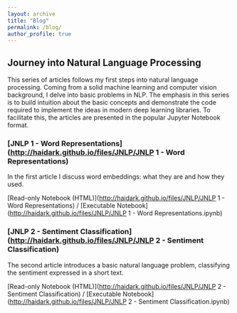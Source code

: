 ```yaml
---
layout: archive
title: "Blog"
permalink: /blog/
author_profile: true
---
```


## Journey into Natural Language Processing

This series of articles follows my first steps into natural language processing. Coming from a solid machine learning and computer vision background, I delve into basic problems in NLP. The emphasis in this series is to build intuition about the basic concepts and demonstrate the code required to implement the ideas in modern deep learning libraries. To facilitate this, the articles are presented in the popular Jupyter Notebook format.

### [JNLP 1 - Word Representations](http://haidark.github.io/files/JNLP/JNLP 1 - Word Representations)
In the first article I discuss word embeddings: what they are and how they used.

[Read-only Notebook (HTML)](http://haidark.github.io/files/JNLP/JNLP 1 - Word Representations) / [Executable Notebook](http://haidark.github.io/files/JNLP/JNLP 1 - Word Representations.ipynb) 

### [JNLP 2 - Sentiment Classification](http://haidark.github.io/files/JNLP/JNLP 2 - Sentiment Classification)
The second article introduces a basic natural language problem, classifying the sentiment expressed in a short text.

[Read-only Notebook (HTML)](http://haidark.github.io/files/JNLP/JNLP 2 - Sentiment Classification) / [Executable Notebook](http://haidark.github.io/files/JNLP/JNLP 2 - Sentiment Classification.ipynb) 